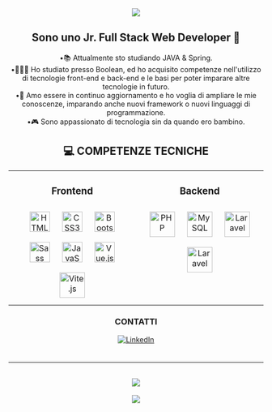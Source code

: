 <div align="center">
<img src="https://readme-typing-svg.demolab.com?font=Roboto&weight=600&size=32&duration=3000&pause=500&color=4f4f4f&center=true&vCenter=true&width=650&lines=Ciao+a+tutti+%F0%9F%91%8B;Sono+Domiziano;e+benvenuti+sul+mio+profilo+Git+Hub!" />
</div>


## <div align="center"> Sono uno Jr. Full Stack Web Developer 🚀</div>

<div align="center">•📚 Attualmente sto studiando JAVA & Spring.</div>
<div align="center">•👨🏻‍💻 Ho studiato presso Boolean, ed ho acquisito competenze nell'utilizzo di tecnologie front-end e back-end e le basi per poter imparare altre tecnologie in futuro.</div>
<div align="center">•🌱 Amo essere in continuo aggiornamento e ho voglia di ampliare le mie conoscenze, imparando anche nuovi framework o nuovi linguaggi di programmazione.</div>
<div align="center">•🎮 Sono appassionato di tecnologia sin da quando ero bambino.</div>


## <div align="center">💻 COMPETENZE TECNICHE</div>

<div align="center">
<table><tr><td valign="top" width="50%">
  
### <div align="center">Frontend</div>  
  
<div align="center">  
<a href="https://en.wikipedia.org/wiki/HTML5" target="_blank"><img style="margin: 10px" src="https://upload.wikimedia.org/wikipedia/commons/thumb/6/61/HTML5_logo_and_wordmark.svg/640px-HTML5_logo_and_wordmark.svg.png" alt="HTML5" height="40" /></a>
<a href="https://www.w3schools.com/css/" target="_blank"><img style="margin: 10px" src="https://upload.wikimedia.org/wikipedia/commons/thumb/d/d5/CSS3_logo_and_wordmark.svg/1200px-CSS3_logo_and_wordmark.svg.png" alt="CSS3" height="40" /></a> 
<a href="https://getbootstrap.com/docs/5.3/getting-started/introduction/" target="_blank"><img style="margin: 10px" src="https://cdn-icons-png.flaticon.com/512/5968/5968672.png" alt="Bootstrap" height="40" /></a>
<a href="https://sass-lang.com/" target="_blank"><img style="margin: 10px" src="https://www.freecodecamp.org/news/content/images/2022/04/sass-image.png" alt="Sass" height="40" /></a> 
<a href="https://www.javascript.com/" target="_blank"><img style="margin: 10px" src="https://upload.wikimedia.org/wikipedia/commons/thumb/6/6a/JavaScript-logo.png/800px-JavaScript-logo.png" alt="JavaScript" height="40" /></a>  
<a href="https://vuejs.org/" target="_blank"><img style="margin: 10px" src="https://upload.wikimedia.org/wikipedia/commons/thumb/9/95/Vue.js_Logo_2.svg/1200px-Vue.js_Logo_2.svg.png" alt="Vue.js" height="40" /></a>  
<a href="https://vitejs.dev/" target="_blank"><img style="margin: 10px" src="https://vitejs.dev/logo-with-shadow.png" alt="Vite.js" height="50" /></a> 
</div>
</td>
  
<td valign="top" width="50%">
  
### <div align="center">Backend</div>  
<div align="center">  
<a href="https://www.php.net/" target="_blank"><img style="margin: 10px" src="https://upload.wikimedia.org/wikipedia/commons/thumb/2/27/PHP-logo.svg/260px-PHP-logo.svg.png" alt="PHP" height="50" /></a>  
<a href="https://www.mysql.com/" target="_blank"><img style="margin: 10px" src="https://www.geekandjob.com/uploads/wiki/eceb15684d4183c66f73c1a9bb777eef708b2b66.png" alt="MySQL" height="50" /></a>   
<a href="https://laravel.com/" target="_blank"><img style="margin: 10px" src="https://upload.wikimedia.org/wikipedia/commons/thumb/9/9a/Laravel.svg/1200px-Laravel.svg.png" alt="Laravel" height="50" /></a>  
<a title="java.com" href="/it/" data-bind="attr: { href: SCSRenderAPI.getPageLinkUrl(SCS.navigationRoot).substring(0,SCSRenderAPI.getPageLinkUrl(SCS.navigationRoot).lastIndexOf('/')+1) }"></a>
<a href="https://www.google.com/search?q=spring+framework+logo+png&tbm=isch&ved=2ahUKEwiksKO8hcaAAxXHtqQKHT5SBrUQ2-cCegQIABAD&oq=spring+framework+logho&gs_lcp=ChJtb2JpbGUtZ3dzLXdpei1pbWcQARgAMgkIABANEBMQgAQyCQgAEA0QExCABDIJCAAQDRATEIAEMgoIABAIEB4QDRATMgUIABCiBDoFCAAQgAQ6BAgAEB46BwgAEBMQgAQ6CAgAEAgQHhATUABY2AhgiBdoAHAAeACAAdwBiAG-BpIBBTMuMy4xmAEAoAEBwAEB&sclient=mobile-gws-wiz-img&ei=vobOZKTZIMftkgW-pJmoCw&bih=704&biw=1163&rlz=1C1CHZN_itIT994IT994#imgrc=FrIdTU4lmDPc6M" target="_blank"><img style="margin: 10px" src="https://www.google.com/search?q=spring+framework+logo+png&tbm=isch&ved=2ahUKEwiksKO8hcaAAxXHtqQKHT5SBrUQ2-cCegQIABAD&oq=spring+framework+logho&gs_lcp=ChJtb2JpbGUtZ3dzLXdpei1pbWcQARgAMgkIABANEBMQgAQyCQgAEA0QExCABDIJCAAQDRATEIAEMgoIABAIEB4QDRATMgUIABCiBDoFCAAQgAQ6BAgAEB46BwgAEBMQgAQ6CAgAEAgQHhATUABY2AhgiBdoAHAAeACAAdwBiAG-BpIBBTMuMy4xmAEAoAEBwAEB&sclient=mobile-gws-wiz-img&ei=vobOZKTZIMftkgW-pJmoCw&bih=704&biw=1163&rlz=1C1CHZN_itIT994IT994#imgrc=FrIdTU4lmDPc6M" alt="Laravel" height="50" /></a>  
</div>
</td>
</tr>
</table>  
</div> 

### <div align="center">CONTATTI</div>
<div align="center">
<a href="https://www.linkedin.com/in/domizianodesantis/" target="_blank">
<img src="https://img.shields.io/badge/LinkedIn-0077B5?style=for-the-badge&logo=linkedin&logoColor=white" alt="LinkedIn" style="margin-bottom: 5px;" />
</a>  
</div>

<br />

<hr />

<br />

<div align="center"><img src="https://komarev.com/ghpvc/?username=DeSantisDomiziano&style=for-the-badge&color=F47B22" /></div>
<br />
<div align="center"><img src="https://img.shields.io/github/followers/DeSantisDomiziano?label=follow&style=social" /></div>

<!--
Here are some ideas to get you started:

- 🔭 I’m currently working on ...
- 🌱 I’m currently learning ...
- 👯 I’m looking to collaborate on ...
- 🤔 I’m looking for help with ...
- 💬 Ask me about ...
- 📫 How to reach me: ...
- 😄 Pronouns: ...
- ⚡ Fun fact: ...
-->
